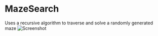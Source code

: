 # MazeSearch
Uses a recursive algorithm to traverse and solve a randomly generated maze
![Screenshot](https://www.google.com/url?sa=i&rct=j&q=&esrc=s&source=images&cd=&cad=rja&uact=8&ved=0ahUKEwiLsti0uYjXAhWDSSYKHXiOCGgQjRwIBw&url=https%3A%2F%2Fen.wikipedia.org%2Fwiki%2FSmiley&psig=AOvVaw29ORYlYJVjL2yyodsuUC22&ust=1508906641455420)
